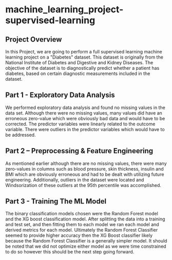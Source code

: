 # machine_learning_project-supervised-learning

## Project Overview
In this Project, we are going to perform a full supervised learning machine learning project on a "Diabetes" dataset. This dataset is originally from the National Institute of Diabetes and Digestive and Kidney Diseases. The objective of the dataset is to diagnostically predict whether a patient has diabetes, based on certain diagnostic measurements included in the dataset.

## Part 1 - Exploratory Data Analysis
We performed exploratory data analysis and found no missing values in the data set. Although there were no missing values, many values did have an erroneous zero-value which were obviously bad data and would have to be corrected. The predictor variables were linearly related to the outcome variable. There were outliers in the predictor variables which would have to be addressed.

## Part 2 – Preprocessing & Feature Engineering

As mentioned earlier although there are no missing values, there were many zero-values in columns such as blood pressure, skin thickness, insulin and BMI which are obviously erroneous and had to be dealt with utilizing future engineering.  Additionally, outliers in the dataset were located and Windsorization of these outliers at the 95th percentile was accomplished.

## Part 3 - Training The ML Model
The binary classification models chosen were the Random Forest model and the XG boost classification model. After splitting the data into a training and test set, and then fitting them to each model we ran each model and derived metrics for each model. Ultimately the Random Forest Classifier seemed to provide higher accuracy then the XG Boost classifier likely because the Random Forest Classifier is a generally simpler model. It should be noted that we did not optimize either model as we were time constrained to do so however this should be the next step going forward.
